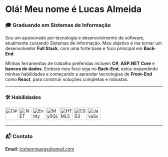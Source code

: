 # Olá! Meu nome é Lucas Almeida

### 🎓 Graduando em Sistemas de Informação

Sou um apaixonado por tecnologia e desenvolvimento de software, atualmente cursando Sistemas de Informação. Meu objetivo é me tornar um desenvolvedor **Full Stack**, com uma forte base e foco principal em **Back-End**.

Minhas ferramentas de trabalho preferidas incluem **C#**, **ASP.NET Core** e **bancos de dados**. Embora meu foco seja no **Back-End**, estou expandindo minhas habilidades e começando a aprender tecnologias de **Front-End** como **React**, para construir soluções completas e robustas.

---

### 🛠 Habilidades

<p align="left">
  <img src="https://cdn.jsdelivr.net/gh/devicons/devicon@latest/icons/csharp/csharp-original.svg" alt="C#" width="40" height="40"/>
  <img src="https://cdn.jsdelivr.net/gh/devicons/devicon@latest/icons/dot-net/dot-net-original.svg" alt=".NET" width="40" height="40"/>
  <img src="https://cdn.jsdelivr.net/gh/devicons/devicon@latest/icons/entityframeworkcore/entityframeworkcore-original.svg" alt="Entity Framework Core" width="40" height="40"/>
  <img src="https://cdn.jsdelivr.net/gh/devicons/devicon@latest/icons/mysql/mysql-original.svg" alt="MySQL" width="40" height="40"/>
  <img src="https://cdn.jsdelivr.net/gh/devicons/devicon@latest/icons/html5/html5-original.svg" alt="HTML5" width="40" height="40"/>
  <img src="https://cdn.jsdelivr.net/gh/devicons/devicon@latest/icons/css3/css3-original.svg" alt="CSS3" width="40" height="40"/>
  <img src="https://cdn.jsdelivr.net/gh/devicons/devicon@latest/icons/javascript/javascript-original.svg" alt="JavaScript" width="40" height="40"/>
</p>

---



### 📬 Contato

**Email:** [lcshenriquegs@gmail.com](mailto:lcshenriquegs@gmail.com)
